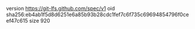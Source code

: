 version https://git-lfs.github.com/spec/v1
oid sha256:eb4ab1f5d8d6251e6a85b93b28cdc1fef7c6f735c69694854796f0ceef47c615
size 920

